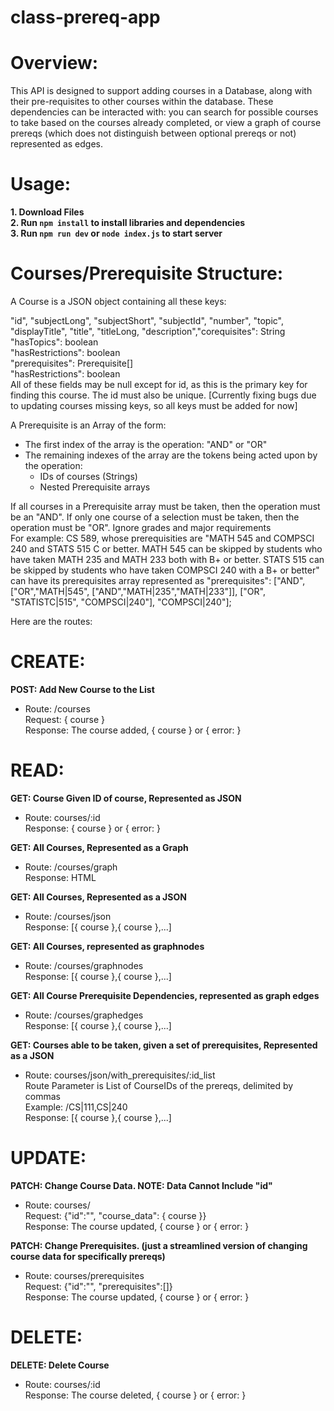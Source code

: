 # class-prereq-app

# Overview: 

This API is designed to support adding courses in a Database, along with their pre-requisites to other courses within the database. These dependencies can be interacted with: you can search for possible courses to take based on the courses already completed, or view a graph of course prereqs (which does not distinguish between optional prereqs or not) represented as edges. 

# Usage: 

**1. Download Files**  
**2. Run `npm install` to install libraries and dependencies**  
**3. Run `npm run dev` or `node index.js` to start server**  

# Courses/Prerequisite Structure: 

A Course is a JSON object containing all these keys: 

"id", "subjectLong", "subjectShort", "subjectId", "number", "topic", "displayTitle", "title", "titleLong, "description","corequisites": String  
"hasTopics": boolean  
"hasRestrictions": boolean  
"prerequisites": Prerequisite[]   
"hasRestrictions": boolean  
All of these fields may be null except for id, as this is the primary key for finding this course. The id must also be unique. [Currently fixing bugs due to updating courses missing keys, so all keys must be added for now]  

A Prerequisite is an Array of the form:  
- The first index of the array is the operation: "AND" or "OR"  
- The remaining indexes of the array are the tokens being acted upon by the operation:  
  - IDs of courses (Strings)  
  - Nested Prerequisite arrays
  
If all courses in a Prerequisite array must be taken, then the operation must be an "AND". If only one course of a selection must be taken, then the operation must be "OR". Ignore grades and major requirements  
For example: CS 589, whose prerequisities are "MATH 545 and COMPSCI 240 and STATS 515 C or better. MATH 545 can be skipped by students who have taken MATH 235 and MATH 233 both with B+ or better. STATS 515 can be skipped by students who have taken COMPSCI 240 with a B+ or better" can have its prerequisites array represented as "prerequisites": ["AND", ["OR","MATH|545", ["AND","MATH|235","MATH|233"]], ["OR", "STATISTC|515", "COMPSCI|240"], "COMPSCI|240"]; 

Here are the routes:

# CREATE:

**POST: Add New Course to the List**
- Route: /courses  
Request: { course }  
Response: The course added, { course } or { error: }
  
# READ:

**GET: Course Given ID of course, Represented as JSON**
- Route: courses/:id  
Response: { course } or { error: }

**GET: All Courses, Represented as a Graph**  
- Route: /courses/graph  
Response: HTML

**GET: All Courses, Represented as a JSON**  
- Route: /courses/json  
Response: [{ course },{ course },...]
  
**GET: All Courses, represented as graphnodes** 
- Route: /courses/graphnodes  
Response:  [{ course },{ course },...]

**GET: All Course Prerequisite Dependencies, represented as graph edges**  
- Route: /courses/graphedges  
Response:  [{ course },{ course },...]

**GET: Courses able to be taken, given a set of prerequisites, Represented as a JSON**
- Route: courses/json/with_prerequisites/:id_list  
Route Parameter is List of CourseIDs of the prereqs, delimited by commas  
Example: /CS|111,CS|240  
Response:  [{ course },{ course },...]  
# UPDATE:

**PATCH: Change Course Data. NOTE: Data Cannot Include "id"**
- Route: courses/  
Request: {"id":"", "course_data": { course }}  
Response: The course updated, { course } or { error: }

**PATCH: Change Prerequisites. (just a streamlined version of changing course data for specifically prereqs)**  
- Route: courses/prerequisites  
Request: {"id":"", "prerequisites":[]}  
Response: The course updated, { course } or { error: }
 
# DELETE:

**DELETE: Delete Course**
- Route: courses/:id  
Response: The course deleted, { course } or { error: }  
